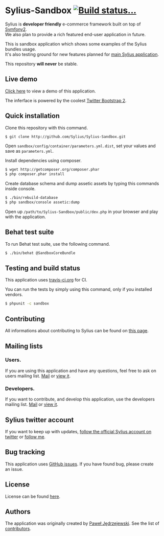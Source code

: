 Sylius-Sandbox [![Build status...](https://secure.travis-ci.org/Sylius/Sylius-Sandbox.png)](http://travis-ci.org/Sylius/Sylius-Sandbox)
==============

Sylius is **developer friendly** e-commerce framework built on top of [Symfony2](http://symfony.com).  
We also plan to provide a rich featured end-user application in future.

This is sandbox application which shows some examples of the Sylius bundles usage.  
It's also testing ground for new features planned for [main Sylius application](http://github.com/Sylius/Sylius).

This repository **will never** be stable.

Live demo
---------

[Click here](http://sylius.org/sandbox) to view a demo of this application.

The inferface is powered by the coolest [Twitter Bootstrap 2](http://twitter.github.com/bootstrap).

Quick installation
------------------

Clone this repository with this command.

``` bash
$ git clone http://github.com/Sylius/Sylius-Sandbox.git
```

Open `sandbox/config/container/parameters.yml.dist`, set your values and save as `parameters.yml`.

Install dependencies using composer.

``` bash
$ wget http://getcomposer.org/composer.phar
$ php composer.phar install
```

Create database schema and dump assetic assets by typing this commands inside console.

``` bash
$ ./bin/rebuild-database
$ php sandbox/console assetic:dump
```

Open up ``/path/to/Sylius-Sandbox/public/dev.php`` in your browser and play with the application.

Behat test suite
----------------

To run Behat test suite, use the following command.

``` bash
$ ./bin/behat @SandboxCoreBundle
```

Testing and build status
------------------------

This application uses [travis-ci.org](http://travis-ci.org/Sylius/SyliusAssortmentBundle) for CI.

You can run the tests by simply using this command, only if you installed vendors.

``` bash
$ phpunit -c sandbox
```

Contributing
------------

All informations about contributing to Sylius can be found on [this page](http://sylius.readthedocs.org/en/latest/contributing/index.html).

Mailing lists
-------------

### Users.

If you are using this application and have any questions, feel free to ask on users mailing list.
[Mail](mailto:sylius@googlegroups.com) or [view it](http://groups.google.com/group/sylius).

### Developers.

If you want to contribute, and develop this application, use the developers mailing list.
[Mail](mailto:sylius-dev@googlegroups.com) or [view it](http://groups.google.com/group/sylius-dev).

Sylius twitter account
----------------------

If you want to keep up with updates, [follow the official Sylius account on twitter](http://twitter.com/_Sylius)
or [follow me](http://twitter.com/pjedrzejewski).

Bug tracking
------------

This application uses [GitHub issues](https://github.com/Sylius/Sylius-Sandbox/issues).
If you have found bug, please create an issue.

License
-------

License can be found [here](https://github.com/Sylius/Sylius-Sandbox/blob/master/LICENSE).

Authors
-------

The application was originally created by [Paweł Jędrzejewski](http://pjedrzejewski.com).
See the list of [contributors](https://github.com/Sylius/Sylius-Sandbox/contributors).
